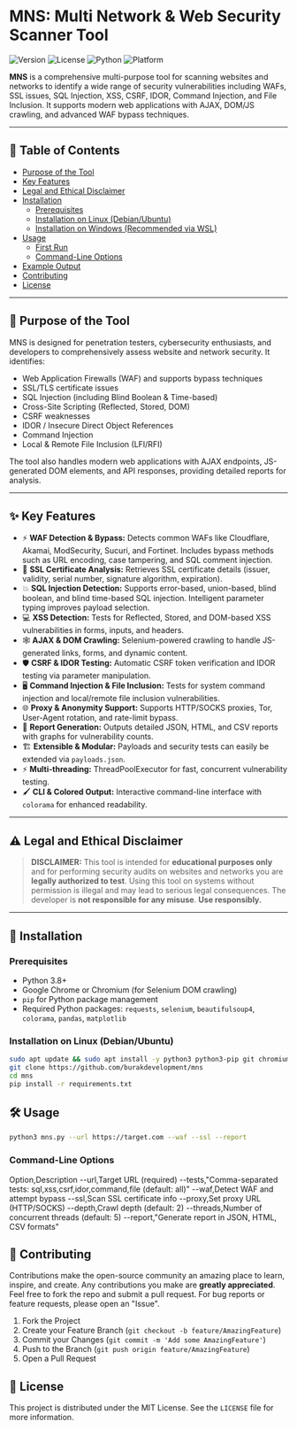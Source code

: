 # MNS: Multi Network & Web Security Scanner Tool

![Version](https://img.shields.io/badge/version-v2.0-blue.svg) ![License](https://img.shields.io/badge/license-MIT-green.svg) ![Python](https://img.shields.io/badge/python-3.8+-brightgreen.svg) ![Platform](https://img.shields.io/badge/platform-Linux%20|%20Windows%20(WSL)-orange.svg)

**MNS** is a comprehensive multi-purpose tool for scanning websites and networks to identify a wide range of security vulnerabilities including WAFs, SSL issues, SQL Injection, XSS, CSRF, IDOR, Command Injection, and File Inclusion. It supports modern web applications with AJAX, DOM/JS crawling, and advanced WAF bypass techniques.

---

## 📑 Table of Contents
- [Purpose of the Tool](#-purpose-of-the-tool)
- [Key Features](#-key-features)
- [Legal and Ethical Disclaimer](#️-legal-and-ethical-disclaimer)
- [Installation](#-installation)
  - [Prerequisites](#prerequisites)
  - [Installation on Linux (Debian/Ubuntu)](#installation-on-linux-debianubuntu)
  - [Installation on Windows (Recommended via WSL)](#installation-on-windows-recommended-via-wsl)
- [Usage](#️-usage)
  - [First Run](#first-run)
  - [Command-Line Options](#command-line-options)
- [Example Output](#example-output)
- [Contributing](#-contributing)
- [License](#-license)

---

## 🎯 Purpose of the Tool
MNS is designed for penetration testers, cybersecurity enthusiasts, and developers to comprehensively assess website and network security. It identifies:

- Web Application Firewalls (WAF) and supports bypass techniques
- SSL/TLS certificate issues
- SQL Injection (including Blind Boolean & Time-based)
- Cross-Site Scripting (Reflected, Stored, DOM)
- CSRF weaknesses
- IDOR / Insecure Direct Object References
- Command Injection
- Local & Remote File Inclusion (LFI/RFI)

The tool also handles modern web applications with AJAX endpoints, JS-generated DOM elements, and API responses, providing detailed reports for analysis.

---

## ✨ Key Features
- ⚡ **WAF Detection & Bypass:** Detects common WAFs like Cloudflare, Akamai, ModSecurity, Sucuri, and Fortinet. Includes bypass methods such as URL encoding, case tampering, and SQL comment injection.  
- 🔐 **SSL Certificate Analysis:** Retrieves SSL certificate details (issuer, validity, serial number, signature algorithm, expiration).  
- 💥 **SQL Injection Detection:** Supports error-based, union-based, blind boolean, and blind time-based SQL injection. Intelligent parameter typing improves payload selection.  
- 💻 **XSS Detection:** Tests for Reflected, Stored, and DOM-based XSS vulnerabilities in forms, inputs, and headers.  
- 🕸️ **AJAX & DOM Crawling:** Selenium-powered crawling to handle JS-generated links, forms, and dynamic content.  
- 🛡️ **CSRF & IDOR Testing:** Automatic CSRF token verification and IDOR testing via parameter manipulation.  
- 🖥️ **Command Injection & File Inclusion:** Tests for system command injection and local/remote file inclusion vulnerabilities.  
- 🌐 **Proxy & Anonymity Support:** Supports HTTP/SOCKS proxies, Tor, User-Agent rotation, and rate-limit bypass.  
- 💾 **Report Generation:** Outputs detailed JSON, HTML, and CSV reports with graphs for vulnerability counts.  
- 🏗️ **Extensible & Modular:** Payloads and security tests can easily be extended via `payloads.json`.  
- ⚡ **Multi-threading:** ThreadPoolExecutor for fast, concurrent vulnerability testing.  
- 🖌️ **CLI & Colored Output:** Interactive command-line interface with `colorama` for enhanced readability.

---

## ⚠️ Legal and Ethical Disclaimer
> **DISCLAIMER:** This tool is intended for **educational purposes only** and for performing security audits on websites and networks you are **legally authorized to test**. Using this tool on systems without permission is illegal and may lead to serious legal consequences. The developer is **not responsible for any misuse**. **Use responsibly.**

---

## 🚀 Installation

### Prerequisites
- Python 3.8+
- Google Chrome or Chromium (for Selenium DOM crawling)
- `pip` for Python package management
- Required Python packages: `requests`, `selenium`, `beautifulsoup4`, `colorama`, `pandas`, `matplotlib`

### Installation on Linux (Debian/Ubuntu)
```bash
sudo apt update && sudo apt install -y python3 python3-pip git chromium-driver
git clone https://github.com/burakdevelopment/mns
cd mns
pip install -r requirements.txt
```
## 🛠️ Usage
```bash
python3 mns.py --url https://target.com --waf --ssl --report
```

### Command-Line Options

Option,Description
--url,Target URL (required)
--tests,"Comma-separated tests: sql,xss,csrf,idor,command,file (default: all)"
--waf,Detect WAF and attempt bypass
--ssl,Scan SSL certificate info
--proxy,Set proxy URL (HTTP/SOCKS)
--depth,Crawl depth (default: 2)
--threads,Number of concurrent threads (default: 5)
--report,"Generate report in JSON, HTML, CSV formats"

## 🤝 Contributing
Contributions make the open-source community an amazing place to learn, inspire, and create. Any contributions you make are **greatly appreciated**. Feel free to fork the repo and submit a pull request. For bug reports or feature requests, please open an "Issue".

1. Fork the Project
2. Create your Feature Branch (`git checkout -b feature/AmazingFeature`)
3. Commit your Changes (`git commit -m 'Add some AmazingFeature'`)
4. Push to the Branch (`git push origin feature/AmazingFeature`)
5. Open a Pull Request

## 📜 License
This project is distributed under the MIT License. See the `LICENSE` file for more information.
